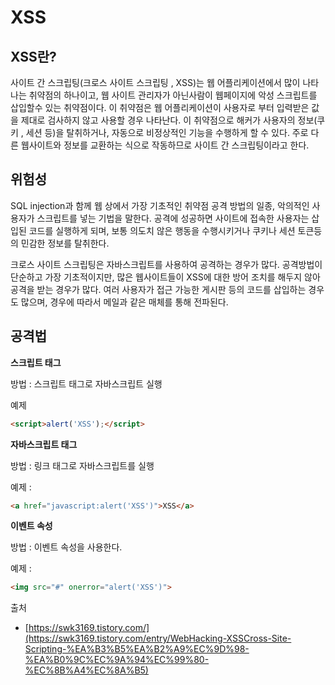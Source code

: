 # XSS

## XSS란?

사이트 간 스크립팅(크로스 사이트 스크립팅 , XSS)는 웹 어플리케이션에서 많이 나타나는 취약점의 하나이고, 웹 사이트 관리자가 아닌사람이 웹페이지에 악성 스크립트를 삽입할수 있는 취약점이다. 이 취약점은 웹 어플리케이션이 사용자로 부터 입력받은 값을 제대로 검사하지 않고 사용할 경우 나타난다.
이 취약점으로 해커가 사용자의 정보(쿠키 , 세션 등)을 탈취하거나, 자동으로 비정상적인 기능을 수행하게 할 수 있다. 주로 다른 웹사이트와 정보를 교환하는 식으로 작동하므로 사이트 간 스크립팅이라고 한다.


## 위험성

SQL injection과 함께 웹 상에서 가장 기초적인 취약점 공격 방법의 일종, 악의적인 사용자가 스크립트를 넣는 기법을 말한다. 공격에 성공하면 사이트에 접속한 사용자는 삽입된 코드를 실행하게 되며, 보통 의도치 않은 행동을 수행시키거나 쿠키나 세션 토큰등의 민감한 정보를 탈취한다.

크로스 사이트 스크립팅은 자바스크립트를 사용하여 공격하는 경우가 많다. 공격방법이 단순하고 가장 기초적이지만, 많은 웹사이트들이 XSS에 대한 방어 조치를 해두지 않아 공격을 받는 경우가 많다. 여러 사용자가 접근 가능한 게시판 등의 코드를 삽입하는 경우도 많으며, 경우에 따라서 메일과 같은 매체를 통해 전파된다.


## 공격법

**스크립트 태그**

방법 : 스크립트 태그로 자바스크립트 실행

예제 
```html
<script>alert('XSS');</script>
```

**자바스크립트 태그**

방법 : 링크 태그로 자바스크립트를 실행

예제 :

```html
<a href="javascript:alert('XSS')">XSS</a>

```

**이벤트 속성**

방법 : 이벤트 속성을 사용한다.

예제 :

```html
<img src="#" onerror="alert('XSS')">
```




출처 
+ [https://swk3169.tistory.com/](https://swk3169.tistory.com/entry/WebHacking-XSSCross-Site-Scripting-%EA%B3%B5%EA%B2%A9%EC%9D%98-%EA%B0%9C%EC%9A%94%EC%99%80-%EC%8B%A4%EC%8A%B5)
